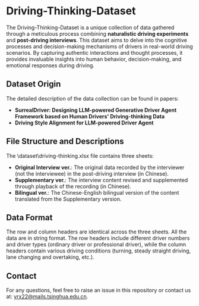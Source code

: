# Driving-Thinking-Dataset

The Driving-Thinking-Dataset is a unique collection of data gathered through a meticulous process combining **naturalistic driving experiments** and **post-driving interviews**. This dataset aims to delve into the cognitive processes and decision-making mechanisms of drivers in real-world driving scenarios. By capturing authentic interactions and thought processes, it provides invaluable insights into human behavior, decision-making, and emotional responses during driving.

## Dataset Origin

The detailed description of the data collection can be found in papers: 

+ **SurrealDriver: Designing LLM-powered Generative Driver Agent Framework based on Human Drivers' Driving-thinking Data**
+ **Driving Style Alignment for LLM-powered Driver Agent**

## File Structure and Descriptions

The \dataset\driving-thinking.xlsx file contains three sheets:

+ **Original Interview ver.**: The original data recorded by the interviewer (not the interviewee) in the post-driving interview (in Chinese).
+ **Supplementary ver.**: The interview content revised and supplemented through playback of the recording (in Chinese).
+ **Bilingual ver.**: The Chinese-English bilingual version of the content translated from the Supplementary version.

## Data Format

The row and column headers are identical across the three sheets. All the data are in string format.
The row headers include different driver numbers and driver types (ordinary driver or professional driver), while the column headers contain various driving conditions (turning, steady straight driving, lane changing and overtaking, etc.).

## Contact

For any questions, feel free to raise an issue in this repository or contact us at: yrx22@mails.tsinghua.edu.cn.

